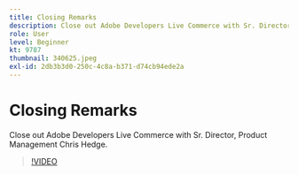 ```yaml
---
title: Closing Remarks
description: Close out Adobe Developers Live Commerce with Sr. Director, Product Management Chris Hedge.
role: User
level: Beginner
kt: 9787
thumbnail: 340625.jpeg
exl-id: 2db3b3d0-250c-4c8a-b371-d74cb94ede2a
---
```

# Closing Remarks

Close out Adobe Developers Live Commerce with Sr. Director, Product Management Chris Hedge.

>[!VIDEO](https://video.tv.adobe.com/v/340625/?quality=12&learn=on)

